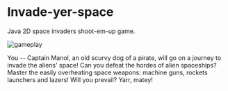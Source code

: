 # Invade-yer-space
Java 2D space invaders shoot-em-up game. 

![gameplay](https://cloud.githubusercontent.com/assets/10689151/16804471/b580b2fe-4914-11e6-8ed6-fc18281d7df2.gif)

You -- Captain Manol, an old scurvy dog of a pirate, will go on a journey to invade the aliens' space! Can you defeat the hordes of alien spaceships? Master the easily overheating space weapons: machine guns, rockets launchers and lazers! Will you prevail? Yarr, matey!
